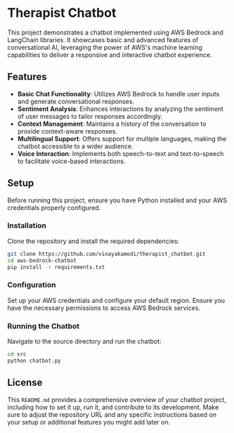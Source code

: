 # Therapist Chatbot

This project demonstrates a chatbot implemented using AWS Bedrock and LangChain libraries. It showcases basic and advanced features of conversational AI, leveraging the power of AWS's machine learning capabilities to deliver a responsive and interactive chatbot experience.

## Features

- **Basic Chat Functionality**: Utilizes AWS Bedrock to handle user inputs and generate conversational responses.
- **Sentiment Analysis**: Enhances interactions by analyzing the sentiment of user messages to tailor responses accordingly.
- **Context Management**: Maintains a history of the conversation to provide context-aware responses.
- **Multilingual Support**: Offers support for multiple languages, making the chatbot accessible to a wider audience.
- **Voice Interaction**: Implements both speech-to-text and text-to-speech to facilitate voice-based interactions.

## Setup

Before running this project, ensure you have Python installed and your AWS credentials properly configured.

### Installation

Clone the repository and install the required dependencies:

```bash
git clone https://github.com/vinayakamodi/therapist_chatbot.git
cd aws-bedrock-chatbot
pip install -r requirements.txt
```

### Configuration

Set up your AWS credentials and configure your default region. Ensure you have the necessary permissions to access AWS Bedrock services.

### Running the Chatbot

Navigate to the source directory and run the chatbot:

```bash
cd src
python chatbot.py
```

## License


This `README.md` provides a comprehensive overview of your chatbot project, including how to set it up, run it, and contribute to its development. Make sure to adjust the repository URL and any specific instructions based on your setup or additional features you might add later on.






